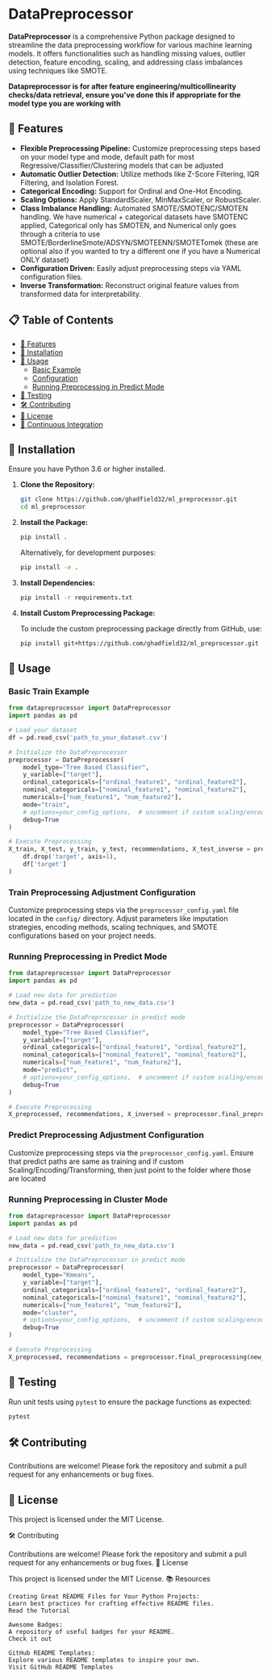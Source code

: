 # DataPreprocessor

**DataPreprocessor** is a comprehensive Python package designed to streamline the data preprocessing workflow for various machine learning models. It offers functionalities such as handling missing values, outlier detection, feature encoding, scaling, and addressing class imbalances using techniques like SMOTE. 

**Datapreprocessor is for after feature engineering/multicollinearity checks/data retrieval, ensure you've done this if appropriate for the model type you are working with**

## 🧰 Features

- **Flexible Preprocessing Pipeline:** Customize preprocessing steps based on your model type and mode, default path for most Regressive/Classifier/Clustering models that can be adjusted
- **Automatic Outlier Detection:** Utilize methods like Z-Score Filtering, IQR Filtering, and Isolation Forest.
- **Categorical Encoding:** Support for Ordinal and One-Hot Encoding.
- **Scaling Options:** Apply StandardScaler, MinMaxScaler, or RobustScaler.
- **Class Imbalance Handling:** Automated SMOTE/SMOTENC/SMOTEN handling. We have numerical + categorical datasets have SMOTENC applied, Categorical only has SMOTEN, and Numerical only goes through a criteria to use SMOTE/BorderlineSmote/ADSYN/SMOTEENN/SMOTETomek (these are optional also if you wanted to try a different one if you have a Numerical ONLY dataset)
- **Configuration Driven:** Easily adjust preprocessing steps via YAML configuration files.
- **Inverse Transformation:** Reconstruct original feature values from transformed data for interpretability.

## 📋 Table of Contents

- [🧰 Features](#-features)
- [🚀 Installation](#-installation)
- [📝 Usage](#-usage)
  - [Basic Example](#basic-example)
  - [Configuration](#configuration)
  - [Running Preprocessing in Predict Mode](#running-preprocessing-in-predict-mode)
- [🧪 Testing](#-testing)
- [🛠️ Contributing](#️-contributing)
- [📄 License](#-license)
- [🔧 Continuous Integration](#-continuous-integration)

## 🚀 Installation

Ensure you have Python 3.6 or higher installed.

1. **Clone the Repository:**

    ```bash
    git clone https://github.com/ghadfield32/ml_preprocessor.git
    cd ml_preprocessor
    ```

2. **Install the Package:**

    ```bash
    pip install .
    ```

    Alternatively, for development purposes:

    ```bash
    pip install -e .
    ```

3. **Install Dependencies:**

    ```bash
    pip install -r requirements.txt
    ```

4. **Install Custom Preprocessing Package:**

    To include the custom preprocessing package directly from GitHub, use:

    ```bash
    pip install git+https://github.com/ghadfield32/ml_preprocessor.git
    ```

## 📝 Usage

### Basic Train Example

```python
from datapreprocessor import DataPreprocessor
import pandas as pd

# Load your dataset
df = pd.read_csv('path_to_your_dataset.csv')

# Initialize the DataPreprocessor
preprocessor = DataPreprocessor(
    model_type="Tree Based Classifier",
    y_variable=["target"],
    ordinal_categoricals=["ordinal_feature1", "ordinal_feature2"],
    nominal_categoricals=["nominal_feature1", "nominal_feature2"],
    numericals=["num_feature1", "num_feature2"],
    mode="train",
    # options=your_config_options,  # uncomment if custom scaling/encoding/transforming or want to adjust paths or anything
    debug=True
)

# Execute Preprocessing
X_train, X_test, y_train, y_test, recommendations, X_test_inverse = preprocessor.final_preprocessing(
    df.drop('target', axis=1), 
    df['target']
)
```

### Train Preprocessing Adjustment Configuration

Customize preprocessing steps via the `preprocessor_config.yaml` file located in the `config/` directory. Adjust parameters like imputation strategies, encoding methods, scaling techniques, and SMOTE configurations based on your project needs.

### Running Preprocessing in Predict Mode

```python
from datapreprocessor import DataPreprocessor
import pandas as pd

# Load new data for prediction
new_data = pd.read_csv('path_to_new_data.csv')

# Initialize the DataPreprocessor in predict mode
preprocessor = DataPreprocessor(
    model_type="Tree Based Classifier",
    y_variable=["target"],
    ordinal_categoricals=["ordinal_feature1", "ordinal_feature2"],
    nominal_categoricals=["nominal_feature1", "nominal_feature2"],
    numericals=["num_feature1", "num_feature2"],
    mode="predict",
    # options=your_config_options,  # uncomment if custom scaling/encoding/transforming or want to adjust paths or anything
    debug=True
)

# Execute Preprocessing
X_preprocessed, recommendations, X_inversed = preprocessor.final_preprocessing(new_data)
```

### Predict Preprocessing Adjustment Configuration

Customize preprocessing steps via the `preprocessor_config.yaml`. Ensure that predict paths are same as training and if custom Scaling/Encoding/Transforming, then just point to the folder where those are located


### Running Preprocessing in Cluster Mode

```python
from datapreprocessor import DataPreprocessor
import pandas as pd

# Load new data for prediction
new_data = pd.read_csv('path_to_new_data.csv')

# Initialize the DataPreprocessor in predict mode
preprocessor = DataPreprocessor(
    model_type="Kmeans",
    y_variable=["target"],
    ordinal_categoricals=["ordinal_feature1", "ordinal_feature2"],
    nominal_categoricals=["nominal_feature1", "nominal_feature2"],
    numericals=["num_feature1", "num_feature2"],
    mode="cluster",
    # options=your_config_options,  # uncomment if custom scaling/encoding/transforming or want to adjust paths or anything
    debug=True
)

# Execute Preprocessing
X_preprocessed, recommendations = preprocessor.final_preprocessing(new_data)
```
## 🧪 Testing

Run unit tests using `pytest` to ensure the package functions as expected:

```bash
pytest
```

## 🛠️ Contributing

Contributions are welcome! Please fork the repository and submit a pull request for any enhancements or bug fixes.

## 📄 License

This project is licensed under the MIT License.

🛠️ Contributing

Contributions are welcome! Please fork the repository and submit a pull request for any enhancements or bug fixes.
📄 License

This project is licensed under the MIT License.
📚 Resources

    Creating Great README Files for Your Python Projects:
    Learn best practices for crafting effective README files.
    Read the Tutorial

    Awesome Badges:
    A repository of useful badges for your README.
    Check it out

    GitHub README Templates:
    Explore various README templates to inspire your own.
    Visit GitHub README Templates